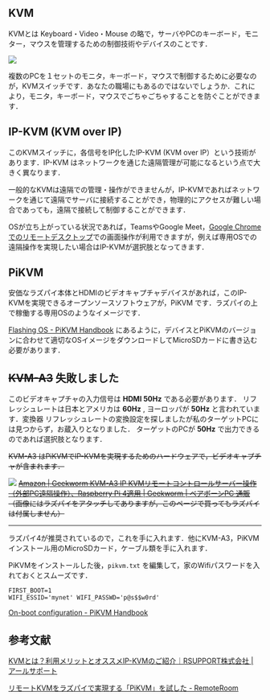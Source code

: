 ## KVM

KVMとは Keyboard・Video・Mouse の略で，サーバやPCのキーボード，モニター，マウスを管理するための制御技術やデバイスのことです．

![](https://assets.st-note.com/img/1705277680873-KRbVgh9qdB.jpg?width=1200)

複数のPCを１セットのモニタ，キーボード，マウスで制御するために必要なのが，KVMスイッチです．あなたの職場にもあるのではないでしょうか．これにより，モニタ，キーボード，マウスでごちゃごちゃすることを防ぐことができます．

## IP-KVM (KVM over IP)

このKVMスイッチに，各信号をIP化したIP-KVM (KVM over IP）という技術があります．IP-KVM はネットワークを通じた遠隔管理が可能になるという点で大きく異なります．

一般的なKVMは遠隔での管理・操作ができませんが，IP-KVMであればネットワークを通じて遠隔でサーバに接続することができ，物理的にアクセスが難しい場合であっても，遠隔で接続して制御することができます．

OSが立ち上がっている状況であれば，TeamsやGoogle Meet，[Google Chromeでのリモートデスクトップ](https://support.google.com/chrome/answer/1649523?hl=ja&co=GENIE.Platform%3DDesktop)での画面操作が利用できますが，例えば専用OSでの遠隔操作を実現したい場合はIP-KVMが選択肢となってきます．

## PiKVM

安価なラズパイ本体とHDMIのビデオキャプチャデバイスがあれば，このIP-KVMを実現できるオープンソースソフトウェアが，PiKVM です．ラズパイの上で稼働する専用OSのようなイメージです．

[Flashing OS - PiKVM Handbook](https://docs.pikvm.org/flashing_os/) にあるように，デバイスとPiKVMのバージョンに合わせて適切なOSイメージをダウンロードしてMicroSDカードに書き込む必要があります．

## ~~KVM-A3~~ 失敗しました

このビデオキャプチャの入力信号は **HDMI 50Hz** である必要があります．
リフレッシュレートは日本とアメリカは **60Hz** , ヨーロッパが **50Hz** と言われています．変換器
リフレッシュレートの変換設定を探しましたが私のターゲットPCには見つからず，お蔵入りとなりました．
ターゲットのPCが **50Hz** で出力できるのであれば選択肢となります．

~~KVM-A3 はPiKVMでIP-KVMを実現するためのハードウェアで，ビデオキャプチャが含まれます．~~

![](https://m.media-amazon.com/images/I/61HnM25rSLL._AC_SX679_.jpg)
~~[Amazon | Geekworm KVM-A3 IP KVMリモートコントロールサーバー操作（外部PC遠隔操作）、Raspberry Pi 4適用 | Geekworm | ベアボーンPC 通販](https://amzn.asia/d/2qqM83O)
（画像にはラズパイをアタッチしてありますが，このページで買ってもラズパイは付属しません）~~

---

ラズパイ4が推奨されているので，これを手に入れます．他にKVM-A3，PiKVMインストール用のMicroSDカード，ケーブル類を手に入れます．

PiKVMをインストールした後，`pikvm.txt` を編集して，家のWifiパスワードを入れておくとスムーズです．
```
FIRST_BOOT=1
WIFI_ESSID='mynet' WIFI_PASSWD='p@s$$w0rd'
```

[On-boot configuration - PiKVM Handbook](https://docs.pikvm.org/on_boot_config/)



## 参考文献
[KVMとは？利用メリットとオススメIP-KVMのご紹介｜RSUPPORT株式会社 | アールサポート](https://note.com/rsupport/n/nb7fc5f665602)

[リモートKVMをラズパイで実現する「PiKVM」を試した - RemoteRoom](https://remoteroom.jp/diary/2021-12-19/)

